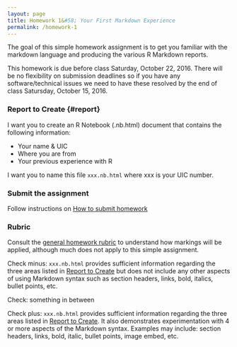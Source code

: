 ```yaml
---
layout: page
title: Homework 1&#58; Your First Markdown Experience
permalink: /homework-1
---
```



The goal of this simple homework assignment is to get you familiar with the markdown language and producing the various R Markdown reports.

This homework is due before class Saturday, October 22, 2016. There will be no flexibility on submission deadlines so if you have any software/technical issues we need to have these resolved by the end of class Satursday, October 15, 2016.


### Report to Create {#report}

I want you to create an R Notebook (.nb.html) document that contains the following information:

- Your name & UIC
- Where you are from
- Your previous experience with R

I want you to name this file `xxx.nb.html` where xxx is your UIC number.


### Submit the assignment

Follow instructions on [How to submit homework](how-to-submit-homework)


### Rubric

Consult the [general homework rubric](homework-guidelines) to understand how markings will be applied, although much does not apply to this simple assignment.

Check minus: `xxx.nb.html` provides sufficient information regarding the three areas listed in [Report to Create](#report) but does not include any other aspects of using Markdown syntax such as section headers, links, bold, italics, bullet points, etc.

Check: something in between

Check plus: `xxx.nb.html` provides sufficient information regarding the three areas listed in [Report to Create](#report). It also demonstrates experimentation with 4 or more aspects of the Markdown syntax. Examples may include: section headers, links, bold, italic, bullet points, image embed, etc.
